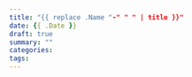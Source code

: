 ```yaml
---
title: "{{ replace .Name "-" " " | title }}"
date: {{ .Date }}
draft: true
summary: ""
categories:
tags:
---
```


